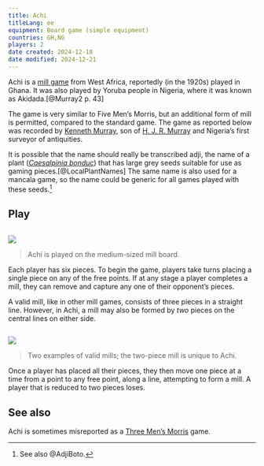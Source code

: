 ```yaml
---
title: Achi
titleLang: ee
equipment: Board game (simple equipment)
countries: GH,NG
players: 2
date created: 2024-12-18
date modified: 2024-12-21
---
```


<p class="lead">

<span class="noun aka" lang="ee">Achi</span> is a [mill game](articles/families/mill-games/mill-games.md) from West Africa, reportedly (in the 1920s) played in Ghana. It was also played by Yoruba people in Nigeria, where it was known as <span class="noun aka" lang="yo">Akidada</span>.[@Murray2 p. 43]

</p>

The game is very similar to Five Men’s Morris, but an additional form of mill is permitted, compared to the standard game. The game as reported below was recorded by [Kenneth Murray](https://en.wikipedia.org/wiki/Kenneth_Murray_(archaeologist)), son of [H. J. R. Murray](articles/people/hjr-murray.md) and Nigeria’s first surveyor of antiquities.

It is possible that the name should really be transcribed <span lang="ee">adji</span>, the name of a plant ([<cite>Caesalpinia bonduc</cite>](https://en.wikipedia.org/wiki/Guilandina_bonduc)) that has large grey seeds suitable for use as gaming pieces.[@LocalPlantNames] The same name is also used for a mancala game, so the name could be generic for all games played with these seeds.[^1]

[^1]: See also @AdjiBoto.

## Play

<Image noborder=true size="small" position="aside">

![](articles/families/mill-games/medium_merels.svg)
> <span class="noun" lang="ee">Achi</span> is played on the medium-sized mill board.

</Image>

Each player has six pieces. To begin the game, players take turns placing a single piece on any of the free points. If at any stage a player completes a mill, they can remove and capture any one of their opponent’s pieces.

A valid mill, like in other mill games, consists of three pieces in a straight line. However, in <span class="noun" lang="ee">Achi</span>, a mill may also be formed by *two* pieces on the central lines on either side.

<Image noborder=true size="small">

![](games/achi/achi_examples.svg)
> Two examples of valid mills; the two-piece mill is unique to <span class="noun" lang="ee">Achi</span>.

</Image>

Once a player has placed all their pieces, they then move one piece at a time from a point to any free point, along a line, attempting to form a mill. A player that is reduced to two pieces loses.

## See also

<span class="noun" lang="ee">Achi</span> is sometimes misreported as a [Three Men’s Morris](games/three-mens-morris.md) game.
